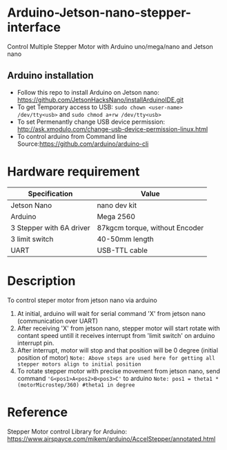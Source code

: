# Arduino-Jetson-nano-stepper-interface
Control Multiple Stepper Motor with Arduino uno/mega/nano and Jetson nano


## Arduino installation
  - Follow this repo to install Arduino on Jetson nano: https://github.com/JetsonHacksNano/installArduinoIDE.git
  - To get Temporary access to USB: `sudo chown <user-name> /dev/tty<usb>` and `sudo chmod a+rw /dev/tty<usb>`
  - To set Permenantly change USB device permission: http://ask.xmodulo.com/change-usb-device-permission-linux.html
  - To control arduino from Command line Source:https://github.com/arduino/arduino-cli
  
# Hardware requirement

| Specification | Value |
| ------------- | ------------- |
| Jetson Nano | nano dev kit |
| Arduino | Mega 2560 |
| 3 Stepper with 6A driver  |87kgcm torque, without Encoder |
| 3 limit switch | 40-50mm length |
| UART | USB-TTL cable |

# Description

To control steper motor from jetson nano via arduino

  1. At initial, arduino will wait for serial command 'X' from jetson nano (communication over UART)
  2. After receiving 'X' from jetson nano, stepper motor will start rotate with contant speed untill it receives interrupt from 'limit switch' on arduino interrupt pin.
  3. After interrupt, motor will stop and that position will be 0 degree (initial position of motor)
  `Note: Above steps are used here for getting all stepper motors align to initial position `
  4. To rotate stepper motor with precise movement from jetson nano, send command `'G<pos1>A<pos2>B<pos3>C'` to arduino
  `Note: pos1 = theta1 * (motorMicrostep/360) #theta1 in degree`


# Reference 
Stepper Motor control Library for Arduino: https://www.airspayce.com/mikem/arduino/AccelStepper/annotated.html
